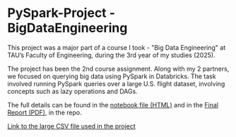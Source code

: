 # PySpark-Project - BigDataEngineering
This project was a major part of a course I took - "Big Data Engineering" at TAU’s Faculty of Engineering, during the 3rd year of my studies (2025).

The project has been the 2nd course assignment. Along with my 2 partners, we focused on querying big data using PySpark in Databricks. The task involved running PySpark queries over a large U.S. flight dataset, involving concepts such as lazy operations and DAGs.

The full details can be found in the [notebook file (HTML)](https://github.com/IdanKanat/ETL-Project__BigDataEngineering/blob/eddd3c2be66c42a88b59aee0da5f128736d5b0d1/Ex1BigDataEngineering_ETL_notebook_OshriMandelawiOfekShaharabaniIdanKanat_31.5.2025.ipynb) and in the [Final Report (PDF)](https://github.com/IdanKanat/PySpark-Project__BigDataEngineering/blob/3d484215f51c134018e4e2e10bea933e9ddd0ebb/Ex2BigDataEngineering%20-%20PySpark%20-%20Report%20-%20Oshri%20Mandelawi%2C%20Ofek%20Shaharabani%20%26%20Idan%20Kanat%20-%203.7.2025.pdf), in the repo. 

[Link to the large CSV file used in the project](https://drive.google.com/drive/folders/1IVQ3haFHbKQb4Hn4oQlkjfwBpgzXCGwU?usp=sharing)
